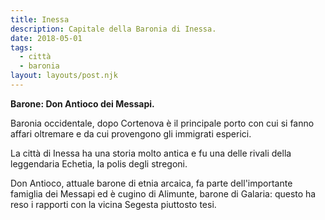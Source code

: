 ```yaml
---
title: Inessa
description: Capitale della Baronia di Inessa.
date: 2018-05-01
tags:
  - città
  - baronia
layout: layouts/post.njk
---
```


**Barone: Don Antioco dei Messapi.**

Baronia occidentale, dopo Cortenova è il principale porto con cui si fanno affari oltremare e da cui provengono gli immigrati esperici.

La città di Inessa ha una storia molto antica e fu una delle rivali della leggendaria Echetia, la polis degli stregoni.

Don Antioco, attuale barone di etnia arcaica, fa parte dell'importante famiglia dei Messapi ed è cugino di Alimunte, barone di Galaria: questo ha reso i rapporti con la vicina Segesta piuttosto tesi.
